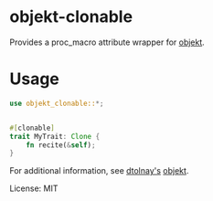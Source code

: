 # objekt-clonable

Provides a proc_macro attribute wrapper for [objekt](https://docs.rs/objekt/*/objekt/).

# Usage

```rust
use objekt_clonable::*;


#[clonable]
trait MyTrait: Clone {
    fn recite(&self);
}
```

For additional information, see [dtolnay's](https://github.com/dtolnay) [objekt](https://docs.rs/objekt/*/objekt/).

License: MIT